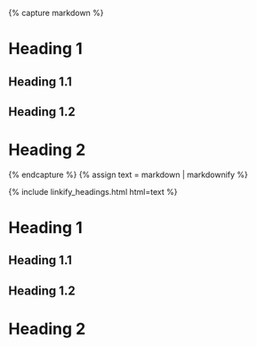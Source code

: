 ---
---

{% capture markdown %}
# Heading 1

## Heading 1.1

## Heading 1.2

# Heading 2
{% endcapture %}
{% assign text = markdown | markdownify %}

<div>
{% include linkify_headings.html html=text %}
</div>

<!-- /// -->

<div>
<h1 id="heading-1">Heading 1 <a href="#heading-1"></a></h1>

<h2 id="heading-11">Heading 1.1 <a href="#heading-11"></a></h2>

<h2 id="heading-12">Heading 1.2 <a href="#heading-12"></a></h2>

<h1 id="heading-2">Heading 2 <a href="#heading-2"></a></h1>
</div>

